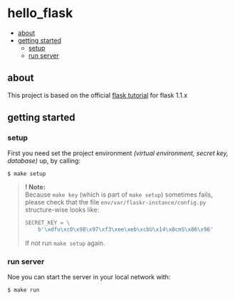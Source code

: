 # hello_flask

- [about](#about)
- [getting started](#getting-started)
  - [setup](#setup)
  - [run server](#run-server)

## about
This project is based on the official [flask tutorial](https://flask.palletsprojects.com/en/1.1.x/tutorial/) for flask 1.1.x

## getting started

### setup
First you need set the project environment _(virtual environment, secret key, database)_ up, by calling:
```shell
$ make setup
```

> **! Note:**   
> Because `make key` (which is part of `make setup`) sometimes fails, please check that the file `env/var/flaskr-instance/config.py` structure-wise looks like:
> ```python
> SECRET_KEY = \
>     b'\xdfu\xc0\x98\x97\xf3\xee\xeb\xcbU\x14\x8cmS\x86\x96'
> ```
> If not run `make setup` again.

### run server
Noe you can start the server in your local network with:
```shell
$ make run
```